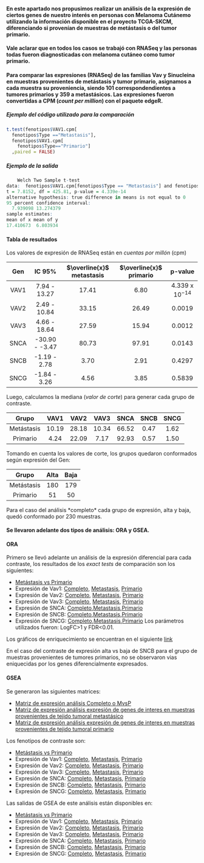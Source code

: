 #### En este apartado nos propusimos realizar un análisis de la expresión de ciertos genes de nuestro interés en personas con Melanoma Cutánemo utilizando la información disponible en el proyecto TCGA-SKCM, diferenciando si provenían de muestras de metástasis o del tumor primario.  
#### Vale aclarar que en todos los casos se trabajó con RNASeq y las personas todas fueron diagnosticadas con melanoma cutáneo como tumor primario.  

#### Para comparar las expresiones (RNASeq) de las familias Vav y Sinucleina en muestras provenientes de metástasis y tumor primario, asignamos a cada muestra su proveniencia, siendo 101 correspondendientes a tumores primarios y 359 a metastásicos. Las expresiones fueron convertidas a CPM (*count per million*) con el paquete edgeR.  

##### Ejemplo del código utilizado para la comparación
```R
t.test(fenotipos$VAV1.cpm[
  fenotipos$Type =="Metastasis"],
  fenotipos$VAV1.cpm[
    fenotipos$Type=="Primario"]
  ,paired = FALSE)
```
##### Ejemplo de la salida
```R
	Welch Two Sample t-test
data:  fenotipos$VAV1.cpm[fenotipos$Type == "Metastasis"] and fenotipos$VAV1.cpm[fenotipos$Type == "Primario"]
t = 7.8152, df = 425.81, p-value = 4.339e-14
alternative hypothesis: true difference in means is not equal to 0
95 percent confidence interval:
  7.939098 13.274379
sample estimates:
mean of x mean of y 
17.410673  6.803934
```
#### **Tabla de resultados**  
Los valores de expresión de RNASeq están en *cuentas por millón* (cpm)

<div align="center">
	
|Gen| IC 95% | $\overline{x}$ metastasis | $\overline{x}$ primario | p-value |
|:---------------------------------:|:---------------------------------:|:---------------------------------:|:---------------------------------:|:---------------------------------:|
|VAV1| 7.94 - 13.27 |17.41 | 6.80 |4.339 x $10^{-14}$|
|VAV2| 2.49 - 10.84 | 33.15 | 26.49 |0.0019 |
|VAV3| 4.66 - 18.64 | 27.59 | 15.94 | 0.0012 |
|SNCA| -30.90  - -3.47| 80.73 |  97.91 | 0.0143 |
|SNCB|  -1.19 - 2.78 | 3.70  | 2.91 | 0.4297 |
|SNCG|  -1.84 - 3.26 | 4.56 | 3.85 | 0.5839 |

</div>  

Luego, calculamos la mediana (*valor de corte*) para generar cada grupo de contraste. 

<div align="center">
	
|Grupo|VAV1| VAV2|VAV3| SNCA|SNCB|SNCG|
|:-----------:|:--------:|:---------:|:-----------:|:----------:|:---------:|:----------:|
|Metástasis | 10.19  | 28.18 | 10.34 | 66.52 | 0.47 | 1.62 | 
|Primario | 4.24 | 22.09 | 7.17 | 92.93 | 0.57 | 1.50 | 

</div>  
Tomando en cuenta los valores de corte, los grupos quedaron conformados según expresión del Gen:
<div align="center">
	
|Grupo|Alta|Baja|
|:-----------:|:--------:|:---------:|
|Metástasis | 180  | 179 |
|Primario | 51 | 50 |

</div> 
Para el caso del análisis *completo* cada grupo de expresión, alta y baja, quedó conformado por 230 muestras.  

#### Se llevaron adelante dos tipos de análisis: ORA y GSEA. 
#### ORA
Primero se llevó adelante un análisis de la expresión diferencial para cada contraste, los resultados de los *exact tests* de comparación son los siguientes:
- [Metástasis vs Primario](https://drive.google.com/file/d/1C4Guj3ZnUNzbCbqUPLPuF3dJgMLkn83N/view?usp=drive_link)
- Expresión de Vav1: [Completo](https://drive.google.com/file/d/1CIADvX8z7qRZzBCFrVh-b1eSVgJxdLCg/view?usp=drive_link), [Metastasis](https://drive.google.com/file/d/19C5vIoan3DWFPivaBssyoBNwVNZlzAz8/view?usp=drive_link), [Primario](https://drive.google.com/file/d/19G1d4nvvGEkTxGfqmB-HXtMOHJ2_9nm_/view?usp=drive_link)
- Expresión de Vav2: [Completo](https://drive.google.com/file/d/1CJnIBh708jfYfYAEp2ecvF9f9DQ4Hu3W/view?usp=drive_link), [Metastasis](https://drive.google.com/file/d/197y1I_elcBIkaAxXii9ueV5IjvXQVqOK/view?usp=drive_link), [Primario](https://drive.google.com/file/d/19IlufgTtkd-ChjXTz9ENxIhezy4ODQdr/view?usp=drive_link)
- Expresión de Vav3: [Completo](https://drive.google.com/file/d/1ClII0RRga8zBmidsgOYzQGgst2zoXcqe/view?usp=drive_link), [Metastasis](https://drive.google.com/file/d/199BoIXRLJUFlVadnbh34NuwPiE3IluG2/view?usp=sharing), [Primario](https://drive.google.com/file/d/19N6iRuVa2MPQHX5W1Ewi_4eNaW4a0Qfa/view?usp=drive_link)
- Expresión de SNCA: [Completo](https://drive.google.com/file/d/1CRIZYRWOe7NnOh-P7CAExus5by4JwOTw/view?usp=drive_link),[Metastasis](https://drive.google.com/file/d/19Ap6hGRPotYPr6Bz3HcwTzawenqfZdwq/view?usp=drive_link),[Primario](https://drive.google.com/file/d/19KlevtqKbVq2Ozevu8DkI25CLKDRTSaH/view?usp=drive_link)
- Expresión de SNCB: [Completo](https://drive.google.com/file/d/1CohMTbu61uYgrk_tyx92lh9d8aBkSP3k/view?usp=drive_link),[Metastasis](https://drive.google.com/file/d/19BBj2_gRtg47vOKEX2-1MWBRzUjBQdHz/view?usp=drive_link),[Primario](https://drive.google.com/file/d/19NwmKVOBD6Qf3uuPmLNGROhbGP7oqTsk/view?usp=drive_link)
- Expresión de SNCG: [Completo](https://drive.google.com/file/d/1CohNMa9hfH1JrycAZat3fPUrlLRldjWv/view?usp=drive_link),[Metastasis](https://drive.google.com/file/d/19Bo3lc3lrY-Vj5-nbOd1VGhbrG4BBhRF/view?usp=drive_link),[Primario](https://drive.google.com/file/d/19Rp0SVsoTL4OBFxsuuaKbJ_vbM3nmVJh/view?usp=drive_link)
Los parámetros utilizados fueron: LogFC>1 y FDR<0.01.  

Los gráficos de enriquecimiento se encuentran en el siguiente [link](https://drive.google.com/drive/folders/1ENIiLyNCG1wzut2m4cEzzHYxRxlw7JL4?usp=sharing)

  
En el caso del contraste de expresión alta vs baja de SNCB para el grupo de muestras provenientes de tumores primarios, no se observaron vias eniquecidas por los genes diferencialmente expresados.

#### GSEA
Se generaron las siguientes matrices:
- [Matriz de expresión análisis Completo o MvsP](https://drive.google.com/file/d/1TE0wsNRsJk0JiLgzSH_G1ka6et60kKB_/view?usp=drive_link)
- [Matriz de expresión análisis expresión de genes de interes en muestras provenientes de tejido tumoral metastásico](https://drive.google.com/file/d/1_ZK_z0lGFaCkXZgYe6DH6b2WYyKztE6t/view?usp=drive_link)
- [Matriz de expresión análisis expresión de genes de interes en muestras provenientes de tejido tumoral primario](https://drive.google.com/file/d/1_H80pHoUc4c9PdDOTFMcMm9LGmWRuTSx/view?usp=drive_link)

Los fenotipos de contraste son:
- [Metástasis vs Primario](https://drive.google.com/file/d/1TE0wsNRsJk0JiLgzSH_G1ka6et60kKB_/view?usp=drive_link)
- Expresión de Vav1: [Completo](https://drive.google.com/file/d/1_igTwl-hgYfYzTiNlcIN8p61Q8QhQTfb/view?usp=drive_link), [Metastasis](https://drive.google.com/file/d/1_aT2Mj34gWdk4tJut97PoR_OxVgspjVb/view?usp=drive_link), [Primario](https://drive.google.com/file/d/1_L1zmKlKLINVPx1EX9WGgWd9SrbAryE9/view?usp=drive_link)
- Expresión de Vav2: [Completo](https://drive.google.com/file/d/1_jUzpTvgPC3ESDEGV5UL9PONVpAINtHj/view?usp=drive_link), [Metastasis](https://drive.google.com/file/d/1_c7ZFpLVxqsdr-JKmUoc9DOObfUDCu5B/view?usp=drive_link), [Primario](https://drive.google.com/file/d/1_X2TNGNE109nRLOFoTqRwTXDqmmKguGo/view?usp=drive_link)
- Expresión de Vav3: [Completo](https://drive.google.com/file/d/1_mRCUAPjYrvzWccvJwwD5NcpUy87jFYk/view?usp=drive_link), [Metastasis](https://drive.google.com/file/d/1_daAS897b7kYBZXkUn19ZaovEgxsrDNL/view?usp=drive_link), [Primario](https://drive.google.com/file/d/1_LGZdctT86jekzC5B--kXM5zMr1qKZ1g/view?usp=drive_link)
- Expresión de SNCA: [Completo](https://drive.google.com/file/d/1_oCaT0Bgr3j06DU3LTppYxCFuMscZH0K/view?usp=drive_link), [Metastasis](https://drive.google.com/file/d/1_dzjdtkNzaw7lMbOY4kSsadKhFKiMCyE/view?usp=drive_link), [Primario](https://drive.google.com/file/d/1_LneeL2rS02Uuz1MEQu-RYlIM-Ht_N6z/view?usp=drive_link)
- Expresión de SNCB: [Completo](https://drive.google.com/file/d/1_qlTwn2nLClX35w3e_v-xKND5V6-sKvz/view?usp=drive_link), [Metastasis](https://drive.google.com/file/d/1_endX2CGNLx0A4nKGFP_eWP9Op4H243s/view?usp=drive_link), [Primario](https://drive.google.com/file/d/1_UAkkxjCGXzOxitAagC12vPVeNrwKPGv/view?usp=drive_link)
- Expresión de SNCG: [Completo](https://drive.google.com/file/d/1_qsL2sMC2HDmmERVtuaeC29tMoOxDu_B/view?usp=drive_link), [Metastasis](https://drive.google.com/file/d/1_ezJTaxVUrLI-UcsrhxcqXNVEF5dgHI3/view?usp=drive_link), [Primario](https://drive.google.com/file/d/1_WFZ50xb8bYjEMWG_xPfoSjmIGn0S5z5/view?usp=drive_link)
  
Las salidas de GSEA de este análisis están disponibles en:
- [Metástasis vs Primario]()
- Expresión de Vav1: [Completo](https://drive.google.com/file/d/1_xmQSazX3In7gTSk-GiiCSQovgSzbeX6/view?usp=sharing), [Metastasis](https://drive.google.com/file/d/192uFvj194FxrqMJVtehVyiK9BKR9Fl0h/view?usp=sharing), [Primario](https://drive.google.com/file/d/196rG9jW5C2dLNsPQaKZ0lHXTw0Ryqfte/view?usp=sharing)
- Expresión de Vav2: [Completo](https://drive.google.com/file/d/1a-Z7Q9TbFefFoFn-WMkO1Dtub_-B_1BN/view?usp=sharing), [Metastasis](https://drive.google.com/file/d/193WkZ8RZMG_E06MKXOIji40OYFCZJz8O/view?usp=sharing), [Primario](https://drive.google.com/file/d/197N6hMANlz0bSG6SmsfFwvDqRhvZ0tQO/view?usp=drive_link)
- Expresión de Vav3: [Completo](https://drive.google.com/file/d/1_ymrPtvOjzhfz_u5hYsAL0mM9fB6RF7z/view?usp=drive_link), [Metastasis](https://drive.google.com/file/d/193Xno3LGx83ax70YP2L_j3S-px7pvqIR/view?usp=sharing), [Primario](https://drive.google.com/file/d/1940Y27GFJ8c0nYGSy90ceW-cANNd213F/view?usp=drive_link)
- Expresión de SNCA: [Completo](https://drive.google.com/file/d/1a5Zd49GiC-7Tmx6PbFLWr7wJJyCxXvMC/view?usp=sharing), [Metastasis](https://drive.google.com/file/d/191_a_KLDzVxIuZo_U4LEviVpC90601Fu/view?usp=sharing), [Primario](https://drive.google.com/file/d/19631KSQgKSQWgcFkfZjcMHY_sucblhEU/view?usp=drive_link)
- Expresión de SNCB: [Completo](https://drive.google.com/file/d/1a022aZrwjb9qjcsStb7-v91JzaaYKsuw/view?usp=sharing), [Metastasis](https://drive.google.com/file/d/191MqzDOEF_72bEun1-A8HTcl6V5Glc9G/view?usp=sharing), [Primario](https://drive.google.com/file/d/1967KRZD2NwVzci0as58eiMPe15RtlUqI/view?usp=drive_link)
- Expresión de SNCG: [Completo](https://drive.google.com/file/d/1a62NceKzJ3jay8NCknTzt8Q0RpfkQiua/view?usp=sharing), [Metastasis](https://drive.google.com/file/d/190D_S5d3R1T0R7XMHVci7CnXQVhB5QnI/view?usp=sharing), [Primario](https://drive.google.com/file/d/196T3oDDSPgtTzFV1zwC4EcIPh26j0sQR/view?usp=drive_link)
